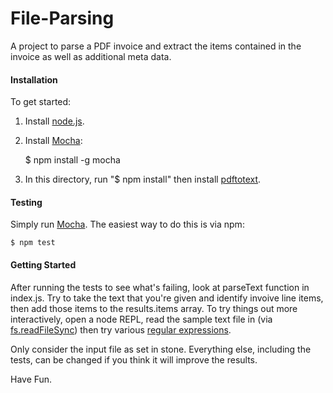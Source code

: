 File-Parsing
============

A project to parse a PDF invoice and extract the items contained in the invoice as well as additional meta data.


#### Installation

To get started:

1. Install [node.js](http://nodejs.org/download).
1. Install [Mocha](http://visionmedia.github.io/mocha/):

    $ npm install -g mocha

1. In this directory, run "$ npm install" then install [pdftotext](http://linuxappfinder.com/package/poppler-utils).

#### Testing

Simply run [Mocha](http://visionmedia.github.io/mocha/). The easiest way to do this is via npm:

    $ npm test

#### Getting Started

After running the tests to see what's failing, look at parseText function in index.js. Try to take the text 
that you're given and identify invoive line items, then add those items to the results.items array. To try
things out more interactively, open a node REPL, read the sample text file in (via 
[fs.readFileSync](http://nodejs.org/api/fs.html#fs_fs_readfilesync_filename_options)) then try various 
[regular expressions](https://developer.mozilla.org/en-US/docs/Web/JavaScript/Guide/Regular_Expressions).

Only consider the input file as set in stone. Everything else, including the tests, can be changed if you
think it will improve the results.

Have Fun.